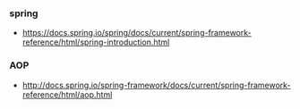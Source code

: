### spring
* https://docs.spring.io/spring/docs/current/spring-framework-reference/html/spring-introduction.html

### AOP
* http://docs.spring.io/spring-framework/docs/current/spring-framework-reference/html/aop.html
